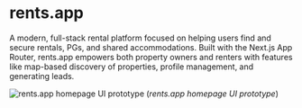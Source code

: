 # rents.app
A modern, full-stack rental platform focused on helping users find and secure rentals, PGs, and shared accommodations. Built with the Next.js App Router, rents.app empowers both property owners and renters with features like map-based discovery of properties, profile management, and generating leads.  


![rents.app homepage UI prototype](rents.app_prototype.png)
(_rents.app homepage UI prototype_)
